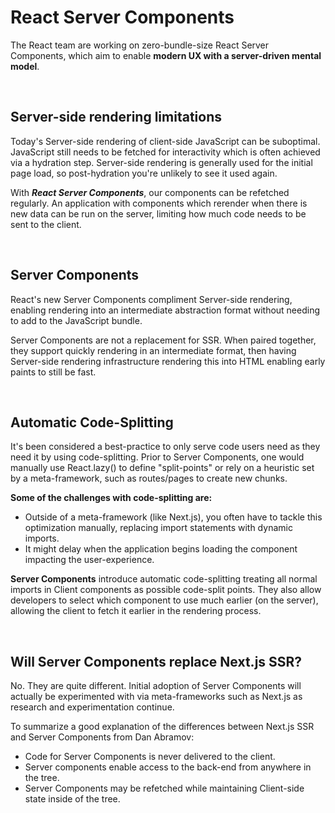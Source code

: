 # React Server Components

The React team are working on zero-bundle-size React Server Components, which aim to enable **modern UX with a server-driven mental model**. 

<br>

## Server-side rendering limitations
Today's Server-side rendering of client-side JavaScript can be suboptimal. JavaScript still needs to be fetched for interactivity which is often achieved via a hydration step. Server-side rendering is generally used for the initial page load, so post-hydration you're unlikely to see it used again.

With ***React Server Components***, our components can be refetched regularly. An application with components which rerender when there is new data can be run on the server, limiting how much code needs to be sent to the client.

<br>

## Server Components
React's new Server Components compliment Server-side rendering, enabling rendering into an intermediate abstraction format without needing to add to the JavaScript bundle.

Server Components are not a replacement for SSR. When paired together, they support quickly rendering in an intermediate format, then having Server-side rendering infrastructure rendering this into HTML enabling early paints to still be fast.

<br>

## Automatic Code-Splitting
It's been considered a best-practice to only serve code users need as they need it by using code-splitting. Prior to Server Components, one would manually use React.lazy() to define "split-points" or rely on a heuristic set by a meta-framework, such as routes/pages to create new chunks.

**Some of the challenges with code-splitting are:**
- Outside of a meta-framework (like Next.js), you often have to tackle this optimization manually, replacing import statements with dynamic imports.
- It might delay when the application begins loading the component impacting the user-experience.

**Server Components** introduce automatic code-splitting treating all normal imports in Client components as possible code-split points. They also allow developers to select which component to use much earlier (on the server), allowing the client to fetch it earlier in the rendering process.

<br>

## Will Server Components replace Next.js SSR?
No. They are quite different. Initial adoption of Server Components will actually be experimented with via meta-frameworks such as Next.js as research and experimentation continue.

To summarize a good explanation of the differences between Next.js SSR and Server Components from Dan Abramov:

- Code for Server Components is never delivered to the client.
- Server components enable access to the back-end from anywhere in the tree.
- Server Components may be refetched while maintaining Client-side state inside of the tree.